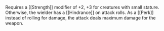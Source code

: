 Requires a [[Strength]] modifier of +2, +3 for creatures with small stature. Otherwise, the wielder has a [[Hindrance]] on attack rolls. As a [[Perk]] instead of rolling for damage, the attack deals maximum damage for the weapon.